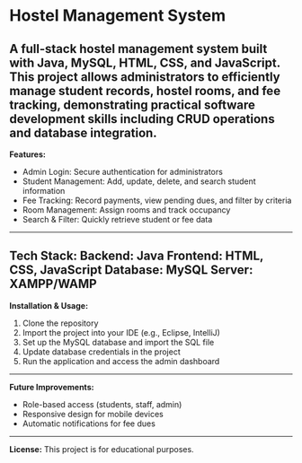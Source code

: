 # Hostel Management System

A full-stack hostel management system built with Java, MySQL, HTML, CSS, and JavaScript. This project allows administrators to efficiently manage student records, hostel rooms, and fee tracking, demonstrating practical software development skills including CRUD operations and database integration.
---
**Features:**

* Admin Login: Secure authentication for administrators
* Student Management: Add, update, delete, and search student information
* Fee Tracking: Record payments, view pending dues, and filter by criteria
* Room Management: Assign rooms and track occupancy
* Search & Filter: Quickly retrieve student or fee data
---
**Tech Stack:**
Backend: Java
Frontend: HTML, CSS, JavaScript
Database: MySQL
Server: XAMPP/WAMP
---
**Installation & Usage:**

1. Clone the repository
2. Import the project into your IDE (e.g., Eclipse, IntelliJ)
3. Set up the MySQL database and import the SQL file
4. Update database credentials in the project
5. Run the application and access the admin dashboard
---
**Future Improvements:**

* Role-based access (students, staff, admin)
* Responsive design for mobile devices
* Automatic notifications for fee dues
---
**License:**
This project is for educational purposes.

